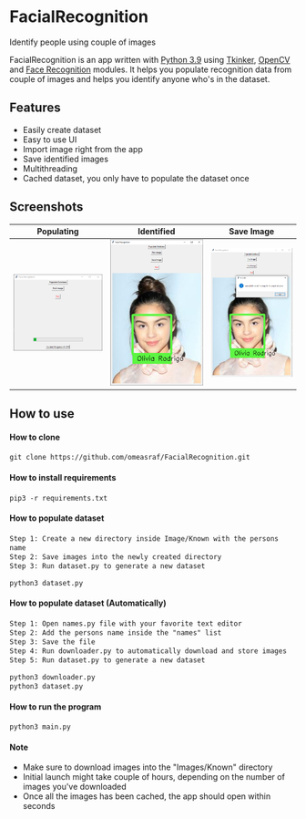 # FacialRecognition
Identify people using couple of images

FacialRecognition is an app written with [Python 3.9](https://www.python.org/) using [Tkinker](https://docs.python.org/3/library/tkinter.html), [OpenCV](https://opencv.org/) and [Face Recognition](https://github.com/ageitgey/face_recognition) modules. It helps you populate recognition data from couple of images and helps you identify anyone who's in the dataset.

## Features
* Easily create dataset
* Easy to use UI
* Import image right from the app
* Save identified images
* Multithreading
* Cached dataset, you only have to populate the dataset once

## Screenshots
| Populating | Identified | Save Image |
| --- | ----------- | ----------- |
| <img src="Screenshots/populating.PNG"> | <img src="Screenshots/matched.PNG"> | <img src="Screenshots/save.PNG"> |

## How to use

#### How to clone
```dsconfig
git clone https://github.com/omeasraf/FacialRecognition.git
```

#### How to install requirements
```dsconfig
pip3 -r requirements.txt
```

#### How to populate dataset
```dsconfig
Step 1: Create a new directory inside Image/Known with the persons name
Step 2: Save images into the newly created directory
Step 3: Run dataset.py to generate a new dataset
```
```dsconfig
python3 dataset.py
```

#### How to populate dataset (Automatically)
```dsconfig
Step 1: Open names.py file with your favorite text editor
Step 2: Add the persons name inside the "names" list
Step 3: Save the file
Step 4: Run downloader.py to automatically download and store images
Step 5: Run dataset.py to generate a new dataset
```
```dsconfig
python3 downloader.py
python3 dataset.py
```

#### How to run the program
```dsconfig
python3 main.py
```

#### Note
* Make sure to download images into the "Images/Known" directory
* Initial launch might take couple of hours, depending on the number of images you've downloaded
* Once all the images has been cached, the app should open within seconds
